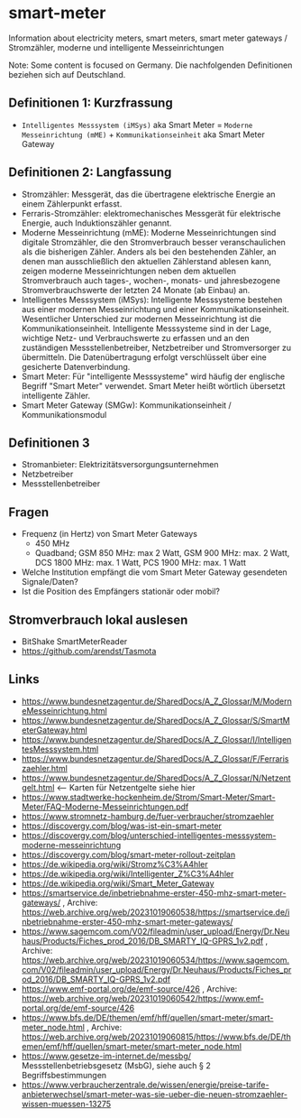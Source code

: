 # smart-meter
Information about electricity meters, smart meters, smart meter gateways / Stromzähler, moderne und intelligente Messeinrichtungen

Note: Some content is focused on Germany. Die nachfolgenden Definitionen beziehen sich auf Deutschland.

## Definitionen 1: Kurzfrassung
- `Intelligentes Messsystem (iMSys)` aka Smart Meter = `Moderne Messeinrichtung (mME)` + `Kommunikationseinheit` aka Smart Meter Gateway

## Definitionen 2: Langfassung
- Stromzähler: Messgerät, das die übertragene elektrische Energie an einem Zählerpunkt erfasst.
- Ferraris-Stromzähler: elektromechanisches Messgerät für elektrische Energie, auch Induktionszähler genannt.
- Moderne Messeinrichtung (mME): Moderne Messeinrichtungen sind digitale Stromzähler, die den Stromverbrauch besser veranschaulichen als die bisherigen Zähler. Anders als bei den bestehenden Zähler, an denen man ausschließlich den aktuellen Zählerstand ablesen kann, zeigen moderne Messeinrichtungen neben dem aktuellen Stromverbrauch auch tages-, wochen-, monats- und jahresbezogene Stromverbrauchswerte der letzten 24 Monate (ab Einbau) an.
- Intelligentes Messsystem (iMSys): Intelligente Messsysteme bestehen aus einer modernen Messeinrichtung und einer Kommunikationseinheit. Wesentlicher Unterschied zur modernen Messeinrichtung ist die Kommunikationseinheit. Intelligente Messsysteme sind in der Lage, wichtige Netz- und Verbrauchswerte zu erfassen und an den zuständigen Messstellenbetreiber, Netzbetreiber und Stromversorger zu übermitteln. Die Datenübertragung erfolgt verschlüsselt über eine gesicherte Datenverbindung.
- Smart Meter: Für "intelligente Messsysteme" wird häufig der englische Begriff "Smart Meter" verwendet. Smart Meter heißt wörtlich übersetzt intelligente Zähler.
- Smart Meter Gateway (SMGw): Kommunikationseinheit / Kommunikationsmodul

## Definitionen 3
- Stromanbieter: Elek­tri­zi­täts­ver­sor­gungs­un­ter­neh­men
- Netzbetreiber
- Messstellenbetreiber

## Fragen
- Frequenz (in Hertz) von Smart Meter Gateways
  - 450 MHz
  - Quadband; GSM 850 MHz: max 2 Watt, GSM 900 MHz: max. 2 Watt, DCS 1800 MHz: max. 1 Watt, PCS 1900 MHz: max. 1 Watt
- Welche Institution empfängt die vom Smart Meter Gateway gesendeten Signale/Daten?
- Ist die Position des Empfängers stationär oder mobil?

## Stromverbrauch lokal auslesen
- BitShake SmartMeterReader
- https://github.com/arendst/Tasmota

## Links
- https://www.bundesnetzagentur.de/SharedDocs/A_Z_Glossar/M/ModerneMesseinrichtung.html
- https://www.bundesnetzagentur.de/SharedDocs/A_Z_Glossar/S/SmartMeterGateway.html
- https://www.bundesnetzagentur.de/SharedDocs/A_Z_Glossar/I/IntelligentesMesssystem.html
- https://www.bundesnetzagentur.de/SharedDocs/A_Z_Glossar/F/Ferrariszaehler.html
- https://www.bundesnetzagentur.de/SharedDocs/A_Z_Glossar/N/Netzentgelt.html <-- Karten für Netzentgelte siehe hier
- https://www.stadtwerke-hockenheim.de/Strom/Smart-Meter/Smart-Meter/FAQ-Moderne-Messeinrichtungen.pdf
- https://www.stromnetz-hamburg.de/fuer-verbraucher/stromzaehler
- https://discovergy.com/blog/was-ist-ein-smart-meter
- https://discovergy.com/blog/unterschied-intelligentes-messsystem-moderne-messeinrichtung
- https://discovergy.com/blog/smart-meter-rollout-zeitplan
- https://de.wikipedia.org/wiki/Stromz%C3%A4hler
- https://de.wikipedia.org/wiki/Intelligenter_Z%C3%A4hler
- https://de.wikipedia.org/wiki/Smart_Meter_Gateway
- https://smartservice.de/inbetriebnahme-erster-450-mhz-smart-meter-gateways/ , Archive: https://web.archive.org/web/20231019060538/https://smartservice.de/inbetriebnahme-erster-450-mhz-smart-meter-gateways/
- https://www.sagemcom.com/V02/fileadmin/user_upload/Energy/Dr.Neuhaus/Products/Fiches_prod_2016/DB_SMARTY_IQ-GPRS_1v2.pdf , Archive: https://web.archive.org/web/20231019060534/https://www.sagemcom.com/V02/fileadmin/user_upload/Energy/Dr.Neuhaus/Products/Fiches_prod_2016/DB_SMARTY_IQ-GPRS_1v2.pdf
- https://www.emf-portal.org/de/emf-source/426 , Archive: https://web.archive.org/web/20231019060542/https://www.emf-portal.org/de/emf-source/426
- https://www.bfs.de/DE/themen/emf/hff/quellen/smart-meter/smart-meter_node.html , Archive: https://web.archive.org/web/20231019060815/https://www.bfs.de/DE/themen/emf/hff/quellen/smart-meter/smart-meter_node.html
- https://www.gesetze-im-internet.de/messbg/ Messstellenbetriebsgesetz (MsbG), siehe auch § 2 Begriffsbestimmungen
- https://www.verbraucherzentrale.de/wissen/energie/preise-tarife-anbieterwechsel/smart-meter-was-sie-ueber-die-neuen-stromzaehler-wissen-muessen-13275
